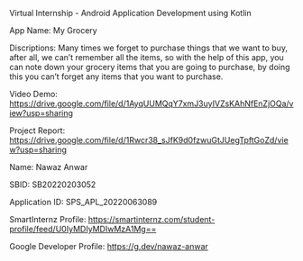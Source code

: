 Virtual Internship - Android Application Development using Kotlin

App Name: My Grocery

Discriptions: Many times we forget to purchase things that we want to buy, after all, we can’t remember all the items, so with the help of this app, you can note down your grocery items that you are going to purchase, by doing this you can’t forget any items that you want to purchase.

Video Demo: https://drive.google.com/file/d/1AyqUUMQqY7xmJ3uyIVZsKAhNfEnZjOQa/view?usp=sharing

Project Report: https://drive.google.com/file/d/1Rwcr38_sJfK9d0fzwuGtJUegTpftGoZd/view?usp=sharing

Name: Nawaz Anwar

SBID: SB20220203052

Application ID: SPS_APL_20220063089

SmartInternz Profile: https://smartinternz.com/student-profile/feed/U0IyMDIyMDIwMzA1Mg==

Google Developer Profile: https://g.dev/nawaz-anwar
